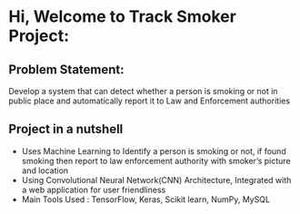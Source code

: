 # Hi, Welcome to Track Smoker Project:
## Problem Statement:
Develop a system that can detect whether a person is smoking or not in public place and automatically report it to Law and Enforcement authorities
## Project in a nutshell
<ul>
<li>
Uses Machine Learning to Identify a person is smoking or not, if found smoking then report to law enforcement authority with smoker’s  picture and location
</li>
<li>
  Using Convolutional Neural Network(CNN) Architecture, Integrated with a web application for user friendliness
</li>
<li>
Main Tools Used : TensorFlow, Keras, Scikit learn, NumPy, MySQL
</li>
<ul/>
